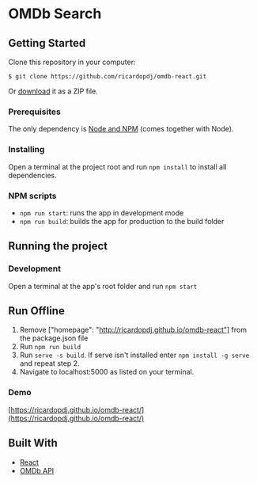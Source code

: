 # OMDb Search

## Getting Started

Clone this repository in your computer:

```
$ git clone https://github.com/ricardopdj/omdb-react.git
```

Or [download](https://github.com/ricardopdj/omdb-react/archive/master.zip) it as a ZIP file.

### Prerequisites

The only dependency is [Node and NPM](https://nodejs.org/en/download/) (comes together with Node).

### Installing

Open a terminal at the project root and run `npm install` to install all dependencies.

### NPM scripts

- `npm run start`: runs the app in development mode
- `npm run build`: builds the app for production to the build folder

## Running the project

### Development
Open a terminal at the app's root folder and run `npm start`

## Run Offline
1. Remove ["homepage": "http://ricardopdj.github.io/omdb-react"] from the package.json file
1. Run `npm run build`
2. Run `serve -s build`. If serve isn't installed enter `npm install -g serve` and repeat step 2.
3. Navigate to localhost:5000 as listed on your terminal.

### Demo

[https://ricardopdj.github.io/omdb-react/](https://ricardopdj.github.io/omdb-react/)

## Built With

* [React](https://reactjs.org/)
* [OMDb API](http://omdbapi.com/)